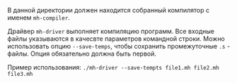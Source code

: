 В данной директории должен находится собранный компилятор с именем `mh-compiler`.

Драйвер `mh-driver` выполняет компиляцию программ. Все входные файлы указываются в качесвте параметров командной строки. Можно использовать опцию `--save-temps`, чтобы сохранить промежуточные `.s` - файлы. Опция обязательно должна быть первой.

Пример использования: `./mh-driver --save-tempts file1.mh file2.mh file3.mh`
